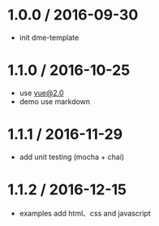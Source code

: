 1.0.0 / 2016-09-30
==================

* init dme-template


1.1.0 / 2016-10-25
==================

* use vue@2.0
* demo use markdown


1.1.1 / 2016-11-29
==================

* add unit testing (mocha + chai)


1.1.2 / 2016-12-15
==================

* examples add html、css and javascript